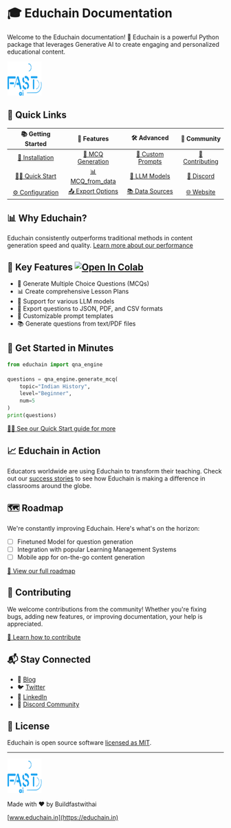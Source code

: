 # 🎓 Educhain Documentation

Welcome to the Educhain documentation! 🚀 Educhain is a powerful Python package that leverages Generative AI to create engaging and personalized educational content.

 <img src="logo.svg" alt="https://www.buildfastwithai.com/" height = 80 width = 80 />

## 🚀 Quick Links

| 📚 Getting Started | 🌟 Features | 🛠️ Advanced | 🤝 Community |
|:----------------:|:---------:|:----------:|:-----------:|
| [🔧 Installation](getting-started/installation.md) | [📝 MCQ Generation](features/mcq_generation.md) | [🎨 Custom Prompts](advanced-usage/custom-prompts.md) | [👥 Contributing](contributing.md) |
| [🏃‍♂️ Quick Start](getting-started/quick-start.md) | [📊 MCQ_from_data](features/mcq_from_data.md) | [🤖 LLM Models](advanced-usage/llm-models.md) | [💬 Discord](https://discord.gg/educhain) |
| [⚙️ Configuration](getting-started/configuration.md) | [📤 Export Options](features/export-options.md) | [📚 Data Sources](advanced-usage/data-sources.md) | [🌐 Website](https://educhain.in) |

## 📊 Why Educhain?



Educhain consistently outperforms traditional methods in content generation speed and quality. [Learn more about our performance](resources/case-studies.md)

## 🌟 Key Features [![Open In Colab](https://colab.research.google.com/assets/colab-badge.svg)]([https://colab.research.google.com/drive/1_RFeReRKFcac2SLCEjnWqLgHV2pQFgPr?usp=sharing])


- 📝 Generate Multiple Choice Questions (MCQs)  
- 📊 Create comprehensive Lesson Plans
- 🔄 Support for various LLM models
- 📁 Export questions to JSON, PDF, and CSV formats
- 🎨 Customizable prompt templates
- 📚 Generate questions from text/PDF files

## 🚀 Get Started in Minutes

```python
from educhain import qna_engine

questions = qna_engine.generate_mcq(
    topic="Indian History",
    level="Beginner",
    num=5
)
print(questions)
```

[🏃‍♂️ See our Quick Start guide for more](getting-started/quick-start.md)

## 📈 Educhain in Action

Educators worldwide are using Educhain to transform their teaching. Check out our [success stories](resources/case-studies.md) to see how Educhain is making a difference in classrooms around the globe.

## 🗺️ Roadmap

We're constantly improving Educhain. Here's what's on the horizon:

- [ ] Finetuned Model for question generation
- [ ] Integration with popular Learning Management Systems
- [ ] Mobile app for on-the-go content generation

[📅 View our full roadmap](https://github.com/educhain/educhain/projects/1)

## 🤝 Contributing

We welcome contributions from the community! Whether you're fixing bugs, adding new features, or improving documentation, your help is appreciated.

[🤝 Learn how to contribute](contributing.md)

## 📬 Stay Connected

- 📰 [Blog](https://blog.educhain.in)
- 🐦 [Twitter](https://twitter.com/educhain_ai)
- 💼 [LinkedIn](https://www.linkedin.com/company/educhain-ai)
- 💬 [Discord Community](https://discord.gg/educhain)

## 📄 License

Educhain is open source software [licensed as MIT](https://github.com/educhain/educhain/blob/main/LICENSE).

---

<img src="logo.svg" alt="Educhain Banner" height = 80 width = 80 />

Made with ❤️ by Buildfastwithai

[www.educhain.in](https://educhain.in)
